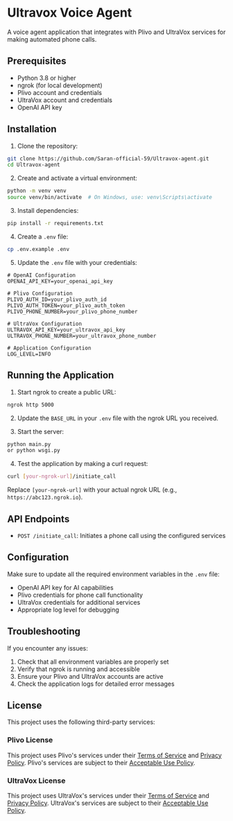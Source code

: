 # Ultravox Voice Agent

A voice agent application that integrates with Plivo and UltraVox services for making automated phone calls.

## Prerequisites

- Python 3.8 or higher
- ngrok (for local development)
- Plivo account and credentials
- UltraVox account and credentials
- OpenAI API key

## Installation

1. Clone the repository:
```bash
git clone https://github.com/Saran-official-59/Ultravox-agent.git
cd Ultravox-agent
```

2. Create and activate a virtual environment:
```bash
python -m venv venv
source venv/bin/activate  # On Windows, use: venv\Scripts\activate
```

3. Install dependencies:
```bash
pip install -r requirements.txt
```

4. Create a `.env` file:
```bash
cp .env.example .env
```

5. Update the `.env` file with your credentials:
```
# OpenAI Configuration
OPENAI_API_KEY=your_openai_api_key

# Plivo Configuration
PLIVO_AUTH_ID=your_plivo_auth_id
PLIVO_AUTH_TOKEN=your_plivo_auth_token
PLIVO_PHONE_NUMBER=your_plivo_phone_number

# UltraVox Configuration
ULTRAVOX_API_KEY=your_ultravox_api_key
ULTRAVOX_PHONE_NUMBER=your_ultravox_phone_number

# Application Configuration
LOG_LEVEL=INFO
```

## Running the Application

1. Start ngrok to create a public URL:
```bash
ngrok http 5000
```

2. Update the `BASE_URL` in your `.env` file with the ngrok URL you received.

3. Start the server:
```bash
python main.py 
or python wsgi.py
```

4. Test the application by making a curl request:
```bash
curl [your-ngrok-url]/initiate_call
```

Replace `[your-ngrok-url]` with your actual ngrok URL (e.g., `https://abc123.ngrok.io`).

## API Endpoints

- `POST /initiate_call`: Initiates a phone call using the configured services

## Configuration

Make sure to update all the required environment variables in the `.env` file:
- OpenAI API key for AI capabilities
- Plivo credentials for phone call functionality
- UltraVox credentials for additional services
- Appropriate log level for debugging

## Troubleshooting

If you encounter any issues:
1. Check that all environment variables are properly set
2. Verify that ngrok is running and accessible
3. Ensure your Plivo and UltraVox accounts are active
4. Check the application logs for detailed error messages

## License

This project uses the following third-party services:

### Plivo License
This project uses Plivo's services under their [Terms of Service](https://www.plivo.com/terms-of-service/) and [Privacy Policy](https://www.plivo.com/privacy-policy/). Plivo's services are subject to their [Acceptable Use Policy](https://www.plivo.com/acceptable-use-policy/).

### UltraVox License
This project uses UltraVox's services under their [Terms of Service](https://www.ultravox.ai/terms) and [Privacy Policy](https://www.ultravox.ai/privacy). UltraVox's services are subject to their [Acceptable Use Policy](https://www.ultravox.ai/acceptable-use).
